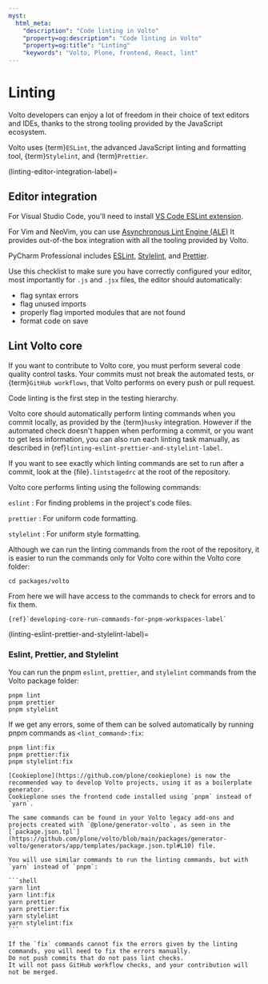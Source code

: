 ```yaml
---
myst:
  html_meta:
    "description": "Code linting in Volto"
    "property=og:description": "Code linting in Volto"
    "property=og:title": "Linting"
    "keywords": "Volto, Plone, frontend, React, lint"
---
```


# Linting

Volto developers can enjoy a lot of freedom in their choice of text editors and IDEs, thanks to the strong tooling provided by the JavaScript ecosystem.

Volto uses {term}`ESLint`, the advanced JavaScript linting and formatting tool, {term}`Stylelint`, and {term}`Prettier`.


(linting-editor-integration-label)=

## Editor integration

For Visual Studio Code, you'll need to install [VS Code ESLint extension](https://marketplace.visualstudio.com/items?itemName=dbaeumer.vscode-eslint).

For Vim and NeoVim, you can use [Asynchronous Lint Engine (ALE)](https://github.com/dense-analysis/ale)
It provides out-of-the box integration with all the tooling provided by Volto.

PyCharm Professional includes [ESLint](https://www.jetbrains.com/help/pycharm/eslint.html), [Stylelint](https://www.jetbrains.com/help/pycharm/using-stylelint-code-quality-tool.html), and [Prettier](https://www.jetbrains.com/help/pycharm/prettier.html).

Use this checklist to make sure you have correctly configured your editor, most importantly for `.js` and `.jsx` files, the editor should automatically:

-  flag syntax errors
-  flag unused imports
-  properly flag imported modules that are not found
-  format code on save


## Lint Volto core

If you want to contribute to Volto core, you must perform several code quality control tasks.
Your commits must not break the automated tests, or {term}`GitHub workflows`, that Volto performs on every push or pull request.

Code linting is the first step in the testing hierarchy.

Volto core should automatically perform linting commands when you commit locally, as provided by the {term}`husky` integration.
However if the automated check doesn't happen when performing a commit, or you want to get less information, you can also run each linting task manually, as described in {ref}`linting-eslint-prettier-and-stylelint-label`.

If you want to see exactly which linting commands are set to run after a commit, look at the {file}`.lintstagedrc` at the root of the repository.

Volto core performs linting using the following commands:

`eslint`
:   For finding problems in the project's code files.

`prettier`
:   For uniform code formatting.

`stylelint`
:   For uniform style formatting.

Although we can run the linting commands from the root of the repository, it is easier to run the commands only for Volto core within the Volto core folder:

```shell
cd packages/volto
```

From here we will have access to the commands to check for errors and to fix them.

```{seealso}
{ref}`developing-core-run-commands-for-pnpm-workspaces-label`
```


(linting-eslint-prettier-and-stylelint-label)=

### Eslint, Prettier, and Stylelint

You can run the pnpm `eslint`, `prettier`, and `stylelint` commands from the Volto package folder:

```shell
pnpm lint
pnpm prettier
pnpm stylelint
```

If we get any errors, some of them can be solved automatically by running pnpm commands as `<lint_command>:fix`:

```shell
pnpm lint:fix
pnpm prettier:fix
pnpm stylelint:fix
```

```{versionadded} Volto 18.0.0-alpha.43
[Cookieplone](https://github.com/plone/cookieplone) is now the recommended way to develop Volto projects, using it as a boilerplate generator.
Cookieplone uses the frontend code installed using `pnpm` instead of `yarn`.
```

````{deprecated} 18.0.0
The same commands can be found in your Volto legacy add-ons and projects created with `@plone/generator-volto`, as seen in the [`package.json.tpl`](https://github.com/plone/volto/blob/main/packages/generator-volto/generators/app/templates/package.json.tpl#L10) file.

You will use similar commands to run the linting commands, but with `yarn` instead of `pnpm`:

```shell
yarn lint
yarn lint:fix
yarn prettier
yarn prettier:fix
yarn stylelint
yarn stylelint:fix
```
````

```{important}
If the `fix` commands cannot fix the errors given by the linting commands, you will need to fix the errors manually.
Do not push commits that do not pass lint checks.
It will not pass GitHub workflow checks, and your contribution will not be merged.
```
